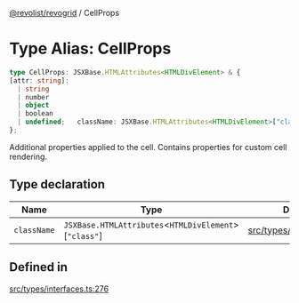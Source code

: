 [@revolist/revogrid](README.md) / CellProps

# Type Alias: CellProps

```ts
type CellProps: JSXBase.HTMLAttributes<HTMLDivElement> & {
[attr: string]: 
  | string
  | number
  | object
  | boolean
  | undefined;   className: JSXBase.HTMLAttributes<HTMLDivElement>["class"];
};
```

Additional properties applied to the cell.
Contains properties for custom cell rendering.

## Type declaration

| Name | Type | Defined in |
| ------ | ------ | ------ |
| `className` | `JSXBase.HTMLAttributes`\<`HTMLDivElement`\>\[`"class"`\] | [src/types/interfaces.ts:277](https://github.com/revolist/revogrid/blob/7eb028636fe9635cf32f3cf0775076c9e2dde053/src/types/interfaces.ts#L277) |

## Defined in

[src/types/interfaces.ts:276](https://github.com/revolist/revogrid/blob/7eb028636fe9635cf32f3cf0775076c9e2dde053/src/types/interfaces.ts#L276)
